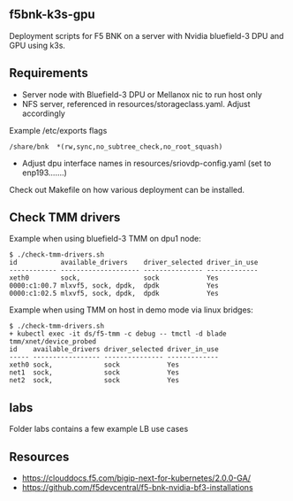 ## f5bnk-k3s-gpu

Deployment scripts for F5 BNK on a server with Nvidia bluefield-3 DPU and
GPU using k3s.

## Requirements

- Server node with Bluefield-3 DPU or Mellanox nic to run host only
- NFS server, referenced in resources/storageclass.yaml. Adjust accordingly

Example /etc/exports flags

```
/share/bnk  *(rw,sync,no_subtree_check,no_root_squash)
```

- Adjust dpu interface names in resources/sriovdp-config.yaml (set to enp193.......)

Check out Makefile on how various deployment can be installed.

## Check TMM drivers

Example when using bluefield-3 TMM on dpu1 node:

```
$ ./check-tmm-drivers.sh 
id           available_drivers    driver_selected driver_in_use
------------ -------------------- --------------- -------------
xeth0        sock,                sock            Yes          
0000:c1:00.7 mlxvf5, sock, dpdk,  dpdk            Yes          
0000:c1:02.5 mlxvf5, sock, dpdk,  dpdk            Yes   
```

Example when using TMM on host in demo mode via linux bridges:

```
$ ./check-tmm-drivers.sh 
+ kubectl exec -it ds/f5-tmm -c debug -- tmctl -d blade tmm/xnet/device_probed
id    available_drivers driver_selected driver_in_use
----- ----------------- --------------- -------------
xeth0 sock,             sock            Yes          
net1  sock,             sock            Yes          
net2  sock,             sock            Yes          
```

## labs

Folder labs contains a few example LB use cases

## Resources

- https://clouddocs.f5.com/bigip-next-for-kubernetes/2.0.0-GA/
- https://github.com/f5devcentral/f5-bnk-nvidia-bf3-installations
